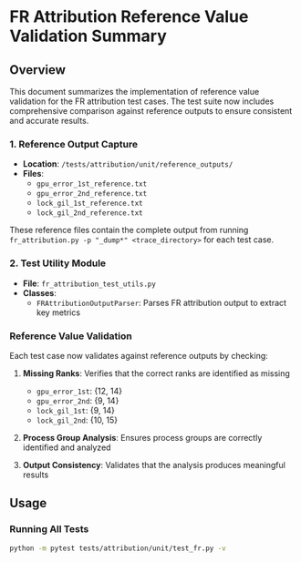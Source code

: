 # FR Attribution Reference Value Validation Summary

## Overview

This document summarizes the implementation of reference value validation for the FR attribution test cases. The test suite now includes comprehensive comparison against reference outputs to ensure consistent and accurate results.

### 1. Reference Output Capture
- **Location**: `/tests/attribution/unit/reference_outputs/`
- **Files**: 
  - `gpu_error_1st_reference.txt`
  - `gpu_error_2nd_reference.txt`
  - `lock_gil_1st_reference.txt`
  - `lock_gil_2nd_reference.txt`

These reference files contain the complete output from running `fr_attribution.py -p "_dump*" <trace_directory>` for each test case.

### 2. Test Utility Module
- **File**: `fr_attribution_test_utils.py`
- **Classes**:
  - `FRAttributionOutputParser`: Parses FR attribution output to extract key metrics


### Reference Value Validation
Each test case now validates against reference outputs by checking:

1. **Missing Ranks**: Verifies that the correct ranks are identified as missing
   - `gpu_error_1st`: {12, 14}
   - `gpu_error_2nd`: {9, 14}
   - `lock_gil_1st`: {9, 14}
   - `lock_gil_2nd`: {10, 15}

2. **Process Group Analysis**: Ensures process groups are correctly identified and analyzed

3. **Output Consistency**: Validates that the analysis produces meaningful results

## Usage

### Running All Tests
```bash
python -m pytest tests/attribution/unit/test_fr.py -v
```
